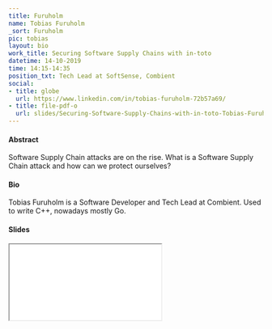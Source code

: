 ```yaml
---
title: Furuholm
name: Tobias Furuholm
_sort: Furuholm
pic: tobias
layout: bio
work_title: Securing Software Supply Chains with in-toto
datetime: 14-10-2019
time: 14:15-14:35
position_txt: Tech Lead at SoftSense, Combient
social:
- title: globe
  url: https://www.linkedin.com/in/tobias-furuholm-72b57a69/
- title: file-pdf-o
  url: slides/Securing-Software-Supply-Chains-with-in-toto-Tobias-Furuholm.pdf
---
```


#### Abstract

Software Supply Chain attacks are on the rise. What is a Software Supply Chain attack and how can we protect ourselves?


#### Bio

 Tobias Furuholm is a Software Developer and Tech Lead at Combient. Used to write C++, nowadays mostly Go.


#### Slides


<iframe class="slides" src="/pdf/web/viewer.html?file=/slides/CASTOR-SW-Days-2019 - Securing-Software-Supply-Chains-with-in-toto-Tobias-Furuholm.pdf"></iframe>


